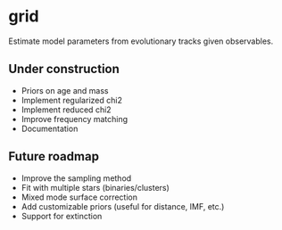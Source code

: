 # grid
Estimate model parameters from evolutionary tracks given observables.

<!-- See demo.ipynb for an example. Good luck! -->

## Under construction
- Priors on age and mass
- Implement regularized chi2
- Implement reduced chi2
- Improve frequency matching
- Documentation


## Future roadmap
- Improve the sampling method
- Fit with multiple stars (binaries/clusters)
- Mixed mode surface correction
- Add customizable priors (useful for distance, IMF, etc.)
- Support for extinction
